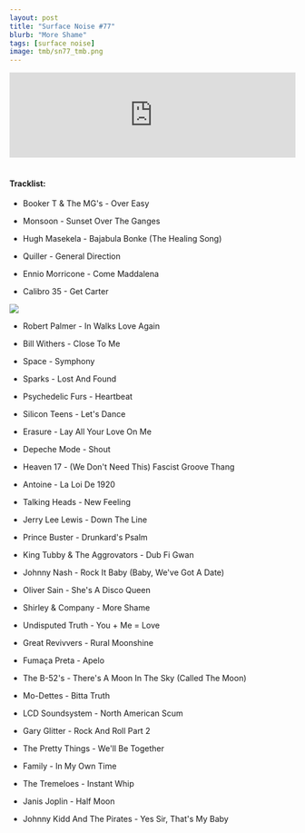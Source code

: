 ```yaml
---
layout: post
title: "Surface Noise #77"
blurb: "More Shame"
tags: [surface noise]
image: tmb/sn77_tmb.png
---
```


<iframe scrolling="no" id="hearthis_at_track_4446744" width="100%" height="150" src="https://app.hearthis.at/embed/4446744/transparent_black/?hcolor=&color=&style=2&block_size=2&block_space=1&background=1&waveform=0&cover=0&autoplay=0&css=" frameborder="0" allowtransparency allow="autoplay"><p>Listen to <a href="https://hearthis.at/zerocc/surface-noise-77-5320/" target="_blank">Surface Noise #77 (5/3/20)</a> <span>by</span><a href="https://hearthis.at/zerocc/" target="_blank" >Zero</a> <span>on</span> <a href="https://hearthis.at/" target="_blank">hearthis.at</a></p></iframe>
&nbsp;

#### Tracklist:

- Booker T & The MG's - Over Easy
- Monsoon - Sunset Over The Ganges
- Hugh Masekela - Bajabula Bonke (The Healing Song)

- Quiller - General Direction
- Ennio Morricone - Come Maddalena
- Calibro 35 - Get Carter

![](https://lh3.googleusercontent.com/Bz8QSQplw0wpourF3bIeABANO50xtCCUbTpzPYyrUocIGQGydVDNUZFwxNK7nKZ244NOZ1HSVb9DAsfhyFhRYcfLmOyud5yCWBoQsPIwj98vZer38mFD3-ymKm6HRU-bOluG7JTsRu7ElGj7YG1GpY42Hsl8JMNC5VuDnglqlJ5qQ0vkMVngdCaYEkIWb8QmmKHPTJoQtOu3sibNrnKK1_1TmlePl6NXqSSSeM1ZdpD_8KQUnUfxVaXIKFS2zh7hIy5Q0fy0XKmdc7f2DNcTt5VA6V58MZZY3ZwRheFFE4VuWfybgxX3QpIHk2xX-IgaW6uU1LZ9URnwSzEP7u1IJwlytx0gRs0_D9Hz3_4PWtEAtbjXnEtRyPQ6qj9dQp69Nc5d-ewY7F3afQ9qmpqORP-T04oQPAe4B3XLaTKdvBAtmbxjK6V4Wy2vfbkwWsVhKXsvNgP54Aa1yCZRrRktsqSok8-FHrmBq7y564mE8jLCdI00G1CJpPFt26c7MRtNioTukBquFbx5GFA33p19IvanWdhO82M6KnV8e3zUYyF6sqGS8vn-SQvoZN_DZutq4x13ObnAcY8A6RcNOQzjHBDF0mj9FwplKFAiOF-1wLBVLCkZ8LErTIoEhpVU63LvLL2qe_V8UiYSAQFAQ6jmmTZEi4yK-81TQEjSTXyLNrhopgA=w598-h600-no)

- Robert Palmer - In Walks Love Again
- Bill Withers - Close To Me
- Space - Symphony

- Sparks - Lost And Found
- Psychedelic Furs - Heartbeat
- Silicon Teens - Let's Dance

- Erasure - Lay All Your Love On Me
- Depeche Mode - Shout
- Heaven 17 - (We Don't Need This) Fascist Groove Thang

- Antoine - La Loi De 1920
- Talking Heads - New Feeling
- Jerry Lee Lewis - Down The Line

- Prince Buster - Drunkard's Psalm
- King Tubby & The Aggrovators - Dub Fi Gwan
- Johnny Nash - Rock It Baby (Baby, We've Got A Date)

- Oliver Sain - She's A Disco Queen
- Shirley & Company - More Shame
- Undisputed Truth - You + Me = Love

- Great Revivvers - Rural Moonshine
- Fumaça Preta - Apelo
- The B-52's - There's A Moon In The Sky (Called The Moon)

- Mo-Dettes - Bitta Truth
- LCD Soundsystem - North American Scum
- Gary Glitter - Rock And Roll Part 2

- The Pretty Things - We'll Be Together
- Family - In My Own Time
- The Tremeloes - Instant Whip
- Janis Joplin - Half Moon

- Johnny Kidd And The Pirates - Yes Sir, That's My Baby
